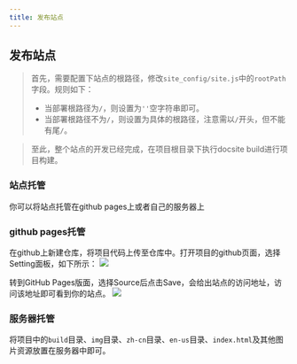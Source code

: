 ```yaml
---
title: 发布站点
---
```


## 发布站点
> 首先，需要配置下站点的根路径，修改`site_config/site.js`中的`rootPath`字段。规则如下：
> + 当部署根路径为`/`，则设置为`''`空字符串即可。
> + 当部署根路径不为`/`，则设置为具体的根路径，注意需以`/`开头，但不能有尾`/`。

> 至此，整个站点的开发已经完成，在项目根目录下执行docsite build进行项目构建。

### 站点托管

你可以将站点托管在github pages上或者自己的服务器上

### github pages托管

在github上新建仓库，将项目代码上传至仓库中。打开项目的github页面，选择Setting面板，如下所示：
![](https://img.alicdn.com/tfs/TB1rbTHxXGWBuNjy0FbXXb4sXXa-1600-134.png)

转到GitHub Pages版面，选择Source后点击Save，会给出站点的访问地址，访问该地址即可看到你的站点。
![](https://img.alicdn.com/tfs/TB1bNegxDtYBeNjy1XdXXXXyVXa-1612-1296.png)

### 服务器托管

将项目中的`build`目录、`img`目录、`zh-cn`目录、`en-us`目录、`index.html`及其他图片资源放置在服务器中即可。
